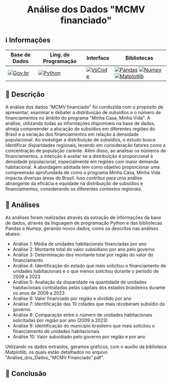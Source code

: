 <h1 align="center"> Análise dos Dados "MCMV financiado" </h1> 

## ℹ️ Informações   
  
| Base de Dados | Ling. de Programação | Interface | Bibliotecas |
|-----------------|-------------------|------------------|------------------|
|[![Gov.br](https://img.shields.io/badge/MCMV_Financiado-Gov.br-blue)](https://dados.gov.br/dados/conjuntos-dados/dados-do-minha-casa-minha-vida) | [![Python](https://img.shields.io/badge/Python-v3.11.7-blue)](https://www.python.org/) | [![VsCode](https://img.shields.io/badge/VsCode-v1.85-blue)](https://code.visualstudio.com/) | [![Pandas](https://img.shields.io/badge/Pandas-gray)](https://pandas.pydata.org/) [![Numpy](https://img.shields.io/badge/Numpy-gray)](https://numpy.org/) [![Matplotlib](https://img.shields.io/badge/Matplotlib-gray)](https://matplotlib.org/)| 

## 📜 Descrição

A análise dos dados "MCMV financiado" foi conduzida com o propósito de apresentar, examinar e debater a distribuição de subsídios e o número de financiamentos no âmbito do programa "Minha Casa, Minha Vida". A análise, utilizando todas as informações disponíveis na base de dados, almeja compreender a alocação de subsídios em diferentes regiões do Brasil e a variação dos financiamentos em relação à densidade populacional. Ao investigar a distribuição de subsídios, o estudo busca identificar disparidades regionais, levando em consideração fatores como a concentração de população carente. Além disso, ao analisar os números de financiamentos, a intenção é avaliar se a distribuição é proporcional à densidade populacional, especialmente em regiões com maior demanda habitacional. A abordagem adotada tem como objetivo proporcionar uma compreensão aprofundada de como o programa Minha Casa, Minha Vida impacta diversas áreas do Brasil. Isso contribui para uma análise abrangente da eficácia e equidade na distribuição de subsídios e financiamentos, considerando os diferentes contextos regionais.

## 📁 Análises

As análises foram realizadas através da extração de informações da base de dados, através da linguagem de programação Python e das bibliotecas Pandas e Numpy, gerando novos dados, como os descritos nas análises abaixo:

- Análise 1: Média de unidades habitacionais financiadas por ano 
- Análise 2: Montante total do valor subsidiano por ano pelo governo
- Análise 3: Determinação dos montante total por região do valor do financiamento
- Análise 4: Identificação do estado que mais solicitou o financiamento de unidades habitacionais e o que menos solicitou durante o período de 2009 a 2023
- Análise 5: Avaliação da disparidade na quantidade de unidades habitacionais contratadas pelas capitais dos estados brasileiros durante os anos de 2009 a 2023
- Análise 6: Valor financiado por região e dividido por ano
- Análise 7: Identificação das 10 cidades que mais receberam subsídio do governo
- Análise 8: Comparação entre o número de unidades habitacionais solicitadas por região por ano (2009 a 2023)
- Análise 9: Identificação do município brasileiro que mais solicitou o financiamento de unidades habitacionais 
- Análise 10: Valor subsidiado pelo governo por região e por ano

Utilizando os dados extraídos, geramos gráficos, com o auxílio da biblioteca Matplotlib, os quais estão detalhados no arquivo "Análise_dos_Dados_"MCMV Financiado".pdf".

## 🔗 Conclusão 















